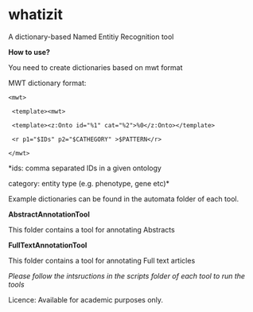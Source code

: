 # whatizit
A dictionary-based Named Entitiy Recognition tool


**How to use?**

You need to create dictionaries based on mwt format

MWT dictionary format:

```
<mwt>
 
 <template><mwt>
 
 <template><z:Onto id="%1" cat="%2">%0</z:Onto></template>
 
 <r p1="$IDs" p2="$CATHEGORY" >$PATTERN</r>

</mwt> 
``` 
 
 
 *ids: comma separated IDs in a given ontology
  
  category: entity type (e.g. phenotype, gene etc)*

Example dictionaries can be found in the automata folder of each tool.


**AbstractAnnotationTool**
  
This folder contains a tool for annotating Abstracts



**FullTextAnnotationTool**

This folder contains a tool for annotating Full text articles


*Please follow the intsructions in the scripts folder of each tool to run the tools*

Licence: Available for academic purposes only.
